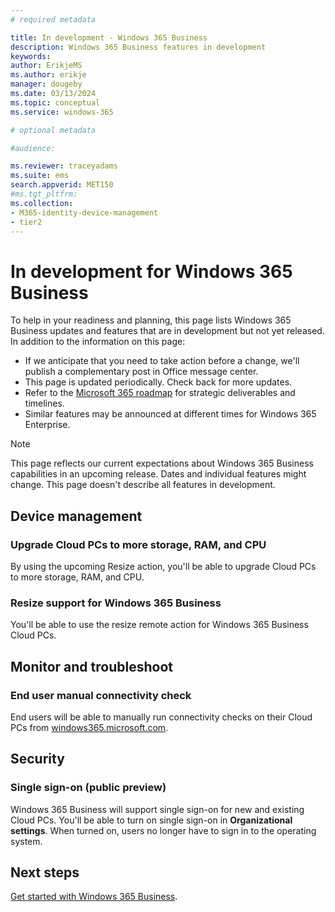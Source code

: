 ```yaml
---
# required metadata

title: In development - Windows 365 Business
description: Windows 365 Business features in development
keywords:
author: ErikjeMS
ms.author: erikje
manager: dougeby
ms.date: 03/13/2024
ms.topic: conceptual
ms.service: windows-365

# optional metadata

#audience:

ms.reviewer: traceyadams
ms.suite: ems
search.appverid: MET150
#ms.tgt_pltfrm:
ms.collection:
- M365-identity-device-management
- tier2
---
```


# In development for Windows 365 Business

To help in your readiness and planning, this page lists Windows 365 Business updates and features that are in development but not yet released. In addition to the information on this page:

- If we anticipate that you need to take action before a change, we'll publish a complementary post in Office message center.
- This page is updated periodically. Check back for more updates.
- Refer to the [Microsoft 365 roadmap](https://www.microsoft.com/microsoft-365/roadmap?rtc=2&filters=EMS) for strategic deliverables and timelines.
- Similar features may be announced at different times for Windows 365 Enterprise.

> [!NOTE]
> This page reflects our current expectations about Windows 365 Business capabilities in an upcoming release. Dates and individual features might change. This page doesn't describe all features in development.


<!-- Common categories:  
## App management
## Device configuration
## Device enrollment
## Device management
## Intune apps
## Monitor and troubleshoot
## Role-based access control
## Security

-->

<!-- ***********************************************-->
## Device management

### Upgrade Cloud PCs to more storage, RAM, and CPU<!--48540819-->

By using the upcoming Resize action, you'll be able to upgrade Cloud PCs to more storage, RAM, and CPU.

### Resize support for Windows 365 Business<!--48540819-->

You'll be able to use the resize remote action for Windows 365 Business Cloud PCs.

<!-- ***********************************************-->
## Monitor and troubleshoot

### End user manual connectivity check<!--37679345 -->

End users will be able to manually run connectivity checks on their Cloud PCs from [windows365.microsoft.com](https://windows365.microsoft.com).

<!-- ***********************************************-->
## Security

### Single sign-on (public preview)

Windows 365 Business will support single sign-on for new and existing Cloud PCs. You'll be able to turn on single sign-on in **Organizational settings**. When turned on, users no longer have to sign in to the operating system.

## Next steps

[Get started with Windows 365 Business](get-started-windows-365-business.md).
